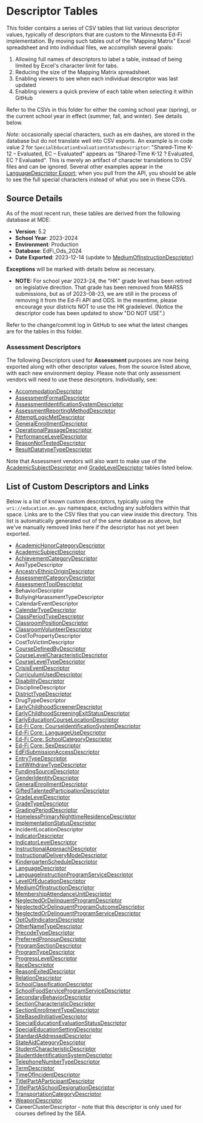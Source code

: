 # Descriptor Tables
This folder contains a series of CSV tables that list various descriptor values, typically of descriptors that are custom to the Minnesota Ed-Fi implementation. By moving such tables out of the "Mapping Matrix" Excel spreadsheet and into individual files, we accomplish several goals:
1. Allowing full names of descriptors to label a table, instead of being limited by Excel's character limit for tabs.
2. Reducing the size of the Mapping Matrix spreadsheet.
3. Enabling viewers to see when each individual descriptor was last updated
4. Enabling viewers a quick preview of each table when selecting it within GitHub

Refer to the CSVs in this folder for either the coming school year (spring), or the current school year in effect (summer, fall, and winter). See details below.

_Note_: occasionally special characters, such as em dashes, are stored in the database but do not translate well into CSV exports. An example is in code value 2 for ``SpecialEducationEvaluationStatusDescriptor``: "Shared-Time K-12 – Evaluated, EC – Evaluated" appears as "Shared-Time K-12 ? Evaluated, EC ? Evaluated". This is merely an artifact of character translations to CSV files and can be ignored. Several other examples appear in the [LanguageDescriptor Export](LanguageDescriptor.csv); when you pull from the API, you should be able to see the full special characters instead of what you see in these CSVs.

## Source Details
As of the most recent run, these tables are derived from the following database at MDE:
- **Version**: 5.2
- **School Year**: 2023-2024
- **Environment**: Production
- **Database**: EdFi_Ods_2024
- **Date Exported**: 2023-12-14 (update to [MediumOfInstructionDescriptor](MediumOfInstructionDescriptor.csv))

**Exceptions** will be marked with details below as necessary.
- **NOTE:** For school year 2023-24, the "HK" grade level has been retired on legislative direction. That grade has been removed from MARSS submissions, but as of 2023-08-23, we are still in the process of removing it from the Ed-Fi API and ODS. In the meantime, please encourage your districts NOT to use the HK gradelevel. (Notice the descriptor code has been updated to show "DO NOT USE".)

Refer to the change/commit log in GitHub to see what the latest changes are for the tables in this folder.

### Assessment Descriptors
The following Descriptors used for **Assessment** purposes are now being exported along with other descriptor values, from the source listed above, with each new environment deploy. Please note that only assessment vendors will need to use these descriptors. Individually, see:
- [AccommodationDescriptor](AccommodationDescriptor.csv)
- [AssessmentFormatDescriptor](AssessmentFormatDescriptor.csv)
- [AssessmentIdentificationSystemDescriptor](AssessmentIdentificationSystemDescriptor.csv)
- [AssessmentReportingMethodDescriptor](AssessmentReportingMethodDescriptor.csv)
- [AttemptLogicMetDescriptor](AttemptLogicMetDescriptor.csv)
- [GeneralEnrollmentDescriptor](GeneralEnrollmentDescriptor.csv)
- [OperationalPassageDescriptor](OperationalPassageDescriptor.csv)
- [PerformanceLevelDescriptor](PerformanceLevelDescriptor.csv)
- [ReasonNotTestedDescriptor](ReasonNotTestedDescriptor.csv)
- [ResultDatatypeTypeDescriptor](ResultDatatypeTypeDescriptor.csv)

Note that Assessment vendors will also want to make use of the [AcademicSubjectDescriptor](AcademicSubjectDescriptor.csv) and [GradeLevelDescriptor](GradeLevelDescriptor.csv) tables listed below.


## List of Custom Descriptors and Links
Below is a list of known custom descriptors, typically using the ```uri://education.mn.gov``` namespace, excluding any subfolders within that space. Links are to the CSV files that you can view inside this directory. This list is automatically generated out of the same database as above, but we've manually removed links here if the descriptor has not yet been exported.
- [AcademicHonorCategoryDescriptor](AcademicHonorCategoryDescriptor.csv)
- [AcademicSubjectDescriptor](AcademicSubjectDescriptor.csv)
- [AchievementCategoryDescriptor](AchievementCategoryDescriptor.csv)
- AesTypeDescriptor
- [AncestryEthnicOriginDescriptor](AncestryEthnicOriginDescriptor.csv)
- [AssessmentCategoryDescriptor](AssessmentCategoryDescriptor.csv)
- [AssessmentToolDescriptor](AssessmentToolDescriptor.csv)
- BehaviorDescriptor
- BullyingHarassmentTypeDescriptor
- CalendarEventDescriptor
- [CalendarTypeDescriptor](CalendarTypeDescriptor.csv)
- [ClassPeriodTypeDescriptor](ClassPeriodTypeDescriptor.csv)
- [ClassroomPositionDescriptor](ClassroomPositionDescriptor.csv)
- [ClassroomVolunteerDescriptor](ClassroomVolunteerDescriptor.csv)
- CostToPropertyDescriptor
- CostToVictimDescriptor
- [CourseDefinedByDescriptor](CourseDefinedByDescriptor.csv)
- [CourseLevelCharacteristicDescriptor](CourseLevelCharacteristicDescriptor.csv)
- [CourseLevelTypeDescriptor](CourseLevelTypeDescriptor.csv)
- [CrisisEventDescriptor](CrisisEventDescriptor.csv)
- [CurriculumUsedDescriptor](CurriculumUsedDescriptor.csv)
- [DisabilityDescriptor](DisabilityDescriptor.csv)
- DisciplineDescriptor
- [DistrictTypeDescriptor](DistrictTypeDescriptor.csv)
- DrugTypeDescriptor
- [EarlyChildhoodScreenerDescriptor](EarlyChildhoodScreenerDescriptor.csv)
- [EarlyChildhoodScreeningExitStatusDescriptor](EarlyChildhoodScreeningExitStatusDescriptor.csv)
- [EarlyEducationCourseLocationDescriptor](EarlyEducationCourseLocationDescriptor.csv)
- [Ed-Fi Core: CourseIdentificationSystemDescriptor](CourseIdentificationSystemDescriptor.csv)
- [Ed-Fi Core: LanguageUseDescriptor](LanguageUseDescriptor.csv)
- [Ed-Fi Core: SchoolCategoryDescriptor](SchoolCategoryDescriptor.csv)
- [Ed-Fi Core: SexDescriptor](SexDescriptor.csv)
- [EdFiSubmissionAccessDescriptor](EdFiSubmissionAccessDescriptor.csv)
- [EntryTypeDescriptor](EntryTypeDescriptor.csv)
- [ExitWithdrawTypeDescriptor](ExitWithdrawTypeDescriptor.csv)
- [FundingSourceDescriptor](FundingSourceDescriptor.csv)
- [GenderIdentityDescriptor](GenderIdentityDescriptor.csv)
- [GeneralEnrollmentDescriptor](GeneralEnrollmentDescriptor.csv)
- [GiftedTalentedParticipationDescriptor](GiftedTalentedParticipationDescriptor.csv)
- [GradeLevelDescriptor](GradeLevelDescriptor.csv)
- [GradeTypeDescriptor](GradeTypeDescriptor.csv)
- [GradingPeriodDescriptor](GradingPeriodDescriptor.csv)
- [HomelessPrimaryNighttimeResidenceDescriptor](HomelessPrimaryNighttimeResidenceDescriptor.csv)
- [ImplementationStatusDescriptor](ImplementationStatusDescriptor.csv)
- IncidentLocationDescriptor
- [IndicatorDescriptor](IndicatorDescriptor.csv)
- [IndicatorLevelDescriptor](IndicatorLevelDescriptor.csv)
- [InstructionalApproachDescriptor](InstructionalApproachDescriptor.csv)
- [InstructionalDeliveryModeDescriptor](InstructionalDeliveryModeDescriptor.csv)
- [KindergartenScheduleDescriptor](KindergartenScheduleDescriptor.csv)
- [LanguageDescriptor](LanguageDescriptor.csv)
- [LanguageInstructionProgramServiceDescriptor](LanguageInstructionProgramServiceDescriptor.csv)
- [LevelOfEducationDescriptor](LevelOfEducationDescriptor.csv)
- [MediumOfInstructionDescriptor](MediumOfInstructionDescriptor.csv)
- [MembershipAttendanceUnitDescriptor](MembershipAttendanceUnitDescriptor.csv)
- [NeglectedOrDelinquentProgramDescriptor](NeglectedOrDelinquentProgramDescriptor.csv)
- [NeglectedOrDelinquentProgramOutcomeDescriptor](NeglectedOrDelinquentProgramOutcomeDescriptor.csv)
- [NeglectedOrDelinquentProgramServiceDescriptor](NeglectedOrDelinquentProgramServiceDescriptor.csv)
- [OptOutIndicatorsDescriptor](OptOutIndicatorsDescriptor.csv)
- [OtherNameTypeDescriptor](OtherNameTypeDescriptor.csv)
- [PrecodeTypeDescriptor](PrecodeTypeDescriptor.csv)
- [PreferredPronounDescriptor](PreferredPronounDescriptor.csv)
- [ProgramSectionDescriptor](ProgramSectionDescriptor.csv)
- [ProgramTypeDescriptor](ProgramTypeDescriptor.csv)
- [ProgressLevelDescriptor](ProgressLevelDescriptor.csv)
- [RaceDescriptor](RaceDescriptor.csv)
- [ReasonExitedDescriptor](ReasonExitedDescriptor.csv)
- [RelationDescriptor](RelationDescriptor.csv)
- [SchoolClassificationDescriptor](SchoolClassificationDescriptor.csv)
- [SchoolFoodServiceProgramServiceDescriptor](SchoolFoodServiceProgramServiceDescriptor.csv)
- [SecondaryBehaviorDescriptor](SecondaryBehaviorDescriptor.csv)
- [SectionCharacteristicDescriptor](SectionCharacteristicDescriptor.csv)
- [SectionEnrollmentTypeDescriptor](SectionEnrollmentTypeDescriptor.csv)
- [SiteBasedInitiativeDescriptor](SiteBasedInitiativeDescriptor.csv)
- [SpecialEducationEvaluationStatusDescriptor](SpecialEducationEvaluationStatusDescriptor.csv)
- [SpecialEducationSettingDescriptor](SpecialEducationSettingDescriptor.csv)
- [StandardAddressedDescriptor](StandardAddressedDescriptor.csv)
- [StateAidCategoryDescriptor](StateAidCategoryDescriptor.csv)
- [StudentCharacteristicDescriptor](StudentCharacteristicDescriptor.csv)
- [StudentIdentificationSystemDescriptor](StudentIdentificationSystemDescriptor.csv)
- [TelephoneNumberTypeDescriptor](TelephoneNumberTypeDescriptor.csv)
- [TermDescriptor](TermDescriptor.csv)
- [TimeOfIncidentDescriptor](TimeOfIncidentDescriptor.csv)
- [TitleIPartAParticipantDescriptor](TitleIPartAParticipantDescriptor.csv)
- [TitleIPartASchoolDesignationDescriptor](TitleIPartASchoolDesignationDescriptor.csv)
- [TransportationCategoryDescriptor](TransportationCategoryDescriptor.csv)
- [WeaponDescriptor](WeaponDescriptor.csv)
- CareerClusterDescriptor - note that this descriptor is only used for courses defined by the SEA.